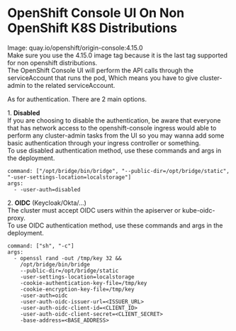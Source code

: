 # OpenShift Console UI On Non OpenShift K8S Distributions

Image: quay.io/openshift/origin-console:4.15.0  
Make sure you use the 4.15.0 image tag because it is the last tag supported for non openshift distributions.  
The OpenShift Console UI will perform the API calls through the serviceAccount that runs the pod, Which means you have to give cluster-admin to the related serviceAccount.  

As for authentication. There are 2 main options.

1\. **Disabled**  
If you are choosing to disable the authentication, be aware that everyone that has network access to the openshift-console ingress would able to perform any cluster-admin tasks from the UI so you may wanna add some basic authentication through your ingress controller or something.   
To use disabled authentication method, use these commands and args in the deployment.
```
command: ["/opt/bridge/bin/bridge", "--public-dir=/opt/bridge/static", "-user-settings-location=localstorage"]
args:
  - -user-auth=disabled
```

2\. **OIDC** (Keycloak/Okta/...)  
The cluster must accept OIDC users within the apiserver or kube-oidc-proxy.    
To use OIDC authentication method, use these commands and args in the deployment.
```
command: ["sh", "-c"]
args:
  - openssl rand -out /tmp/key 32 &&
    /opt/bridge/bin/bridge
    --public-dir=/opt/bridge/static
    -user-settings-location=localstorage
    -cookie-authentication-key-file=/tmp/key
    -cookie-encryption-key-file=/tmp/key
    -user-auth=oidc
    -user-auth-oidc-issuer-url=<ISSUER_URL>
    -user-auth-oidc-client-id=<CLIENT_ID>
    -user-auth-oidc-client-secret=<CLIENT_SECRET>
    -base-address=<BASE_ADDRESS>
```
